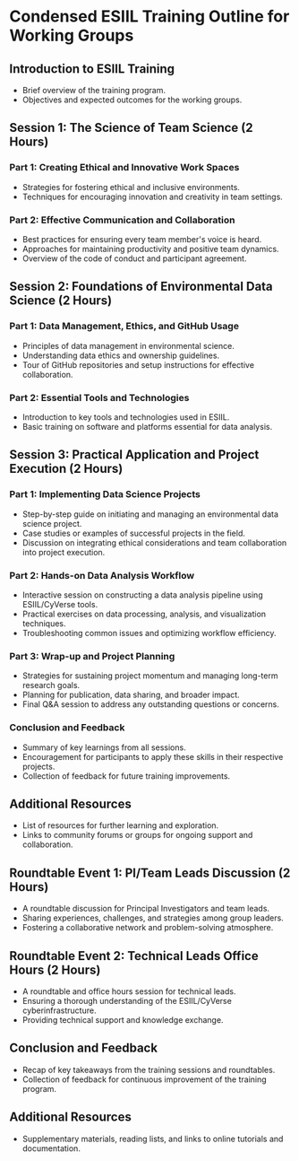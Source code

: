 # Condensed ESIIL Training Outline for Working Groups

## Introduction to ESIIL Training
- Brief overview of the training program.
- Objectives and expected outcomes for the working groups.

## Session 1: The Science of Team Science (2 Hours)
### Part 1: Creating Ethical and Innovative Work Spaces
- Strategies for fostering ethical and inclusive environments.
- Techniques for encouraging innovation and creativity in team settings.

### Part 2: Effective Communication and Collaboration
- Best practices for ensuring every team member's voice is heard.
- Approaches for maintaining productivity and positive team dynamics.
- Overview of the code of conduct and participant agreement.

## Session 2: Foundations of Environmental Data Science (2 Hours)
### Part 1: Data Management, Ethics, and GitHub Usage
- Principles of data management in environmental science.
- Understanding data ethics and ownership guidelines.
- Tour of GitHub repositories and setup instructions for effective collaboration.

### Part 2: Essential Tools and Technologies
- Introduction to key tools and technologies used in ESIIL.
- Basic training on software and platforms essential for data analysis.

## Session 3: Practical Application and Project Execution (2 Hours)

### Part 1: Implementing Data Science Projects
- Step-by-step guide on initiating and managing an environmental data science project.
- Case studies or examples of successful projects in the field.
- Discussion on integrating ethical considerations and team collaboration into project execution.

### Part 2: Hands-on Data Analysis Workflow
- Interactive session on constructing a data analysis pipeline using ESIIL/CyVerse tools.
- Practical exercises on data processing, analysis, and visualization techniques.
- Troubleshooting common issues and optimizing workflow efficiency.

### Part 3: Wrap-up and Project Planning
- Strategies for sustaining project momentum and managing long-term research goals.
- Planning for publication, data sharing, and broader impact.
- Final Q&A session to address any outstanding questions or concerns.

### Conclusion and Feedback
- Summary of key learnings from all sessions.
- Encouragement for participants to apply these skills in their respective projects.
- Collection of feedback for future training improvements.

## Additional Resources
- List of resources for further learning and exploration.
- Links to community forums or groups for ongoing support and collaboration.

## Roundtable Event 1: PI/Team Leads Discussion (2 Hours)
- A roundtable discussion for Principal Investigators and team leads.
- Sharing experiences, challenges, and strategies among group leaders.
- Fostering a collaborative network and problem-solving atmosphere.

## Roundtable Event 2: Technical Leads Office Hours (2 Hours)
- A roundtable and office hours session for technical leads.
- Ensuring a thorough understanding of the ESIIL/CyVerse cyberinfrastructure.
- Providing technical support and knowledge exchange.

## Conclusion and Feedback
- Recap of key takeaways from the training sessions and roundtables.
- Collection of feedback for continuous improvement of the training program.

## Additional Resources
- Supplementary materials, reading lists, and links to online tutorials and documentation.
